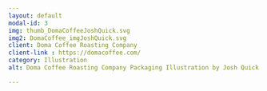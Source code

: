 ```yaml
---
layout: default
modal-id: 3
img: thumb_DomaCoffeeJoshQuick.svg
img2: DomaCoffee_imgJoshQuick.svg
client: Doma Coffee Roasting Company
client-link : https://domacoffee.com/
category: Illustration
alt: Doma Coffee Roasting Company Packaging Illustration by Josh Quick

---
```

